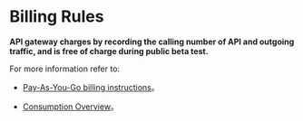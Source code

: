# Billing Rules

**API gateway charges by recording the calling number of API and outgoing traffic, and is free of charge during public beta test.**

For more information refer to:

- [Pay-As-You-Go billing instructions](../../../Finance/Billing/Billing-method/Postpay.md)。

- [Consumption Overview](../../../Finance/Billing/Bill/Purchases-overview.md)。	

	

